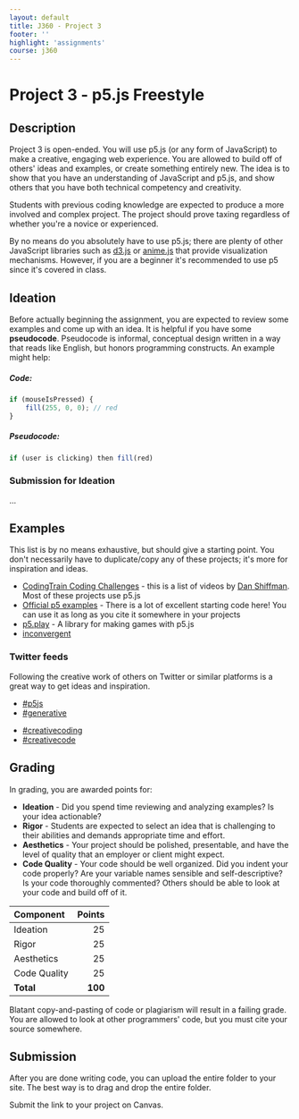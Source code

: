 ```yaml
---
layout: default
title: J360 - Project 3
footer: ''
highlight: 'assignments'
course: j360
---
```

# Project 3 - p5.js Freestyle
## Description
Project 3 is open-ended. You will use p5.js (or any form of JavaScript) to make a creative, engaging web experience. You are allowed to build off of others' ideas and examples, or create something entirely new. The idea is to show that you have an understanding of JavaScript and p5.js, and show others that you have both technical competency and creativity.

Students with previous coding knowledge are expected to produce a more involved and complex project. The project should prove taxing regardless of whether you're a novice or experienced.

By no means do you absolutely have to use p5.js; there are plenty of other JavaScript libraries such as [d3.js](https://d3js.org) or [anime.js](http://anime-js.com/) that provide visualization mechanisms. However, if you are a beginner it's recommended to use p5 since it's covered in class.

## Ideation
Before actually beginning the assignment, you are expected to review some examples and come up with an idea. It is helpful if you have some __pseudocode__. Pseudocode is informal, conceptual design written in a way that reads like English, but honors programming constructs. An example might help:

##### Code:
```js
if (mouseIsPressed) {
    fill(255, 0, 0); // red
}
```
##### Pseudocode:
```js
if (user is clicking) then fill(red) 
```

### Submission for Ideation
...

## Examples
This list is by no means exhaustive, but should give a starting point. You don't necessarily have to duplicate/copy any of these projects; it's more for inspiration and ideas.

 * [CodingTrain Coding Challenges](https://www.youtube.com/playlist?list=PLRqwX-V7Uu6ZiZxtDDRCi6uhfTH4FilpH) - this is a list of videos by [Dan Shiffman](http://shiffman.net/). Most of these projects use p5.js
 * [Official p5 examples](https://p5js.org/examples/) - There is a lot of excellent starting code here! You can use it as long as you cite it somewhere in your projects
 * [p5.play](http://p5play.molleindustria.org/) - A library for making games with p5.js
 * [inconvergent](http://inconvergent.net/)

### Twitter feeds
Following the creative work of others on Twitter or similar platforms is a great way to get ideas and inspiration.

 * [#p5js](https://twitter.com/hashtag/p5js?src=hash)
 * [#generative](https://twitter.com/hashtag/generative?src=hash)
 <!-- * [#animejs](https://twitter.com/search?q=%23animejs&src=typd) -->
 * [#creativecoding](https://twitter.com/hashtag/creativecoding?src=hash)
 * [#creativecode](https://twitter.com/hashtag/creativecode?src=hash)

## Grading
In grading, you are awarded points for:

* __Ideation__ - Did you spend time reviewing and analyzing examples? Is your idea actionable?
* __Rigor__ - Students are expected to select an idea that is challenging to their abilities and demands appropriate time and effort.
* __Aesthetics__ - Your project should be polished, presentable, and have the level of quality that an employer or client might expect.
* __Code Quality__ - Your code should be well organized. Did you indent your code properly? Are your variable names sensible and self-descriptive? Is your code thoroughly commented? Others should be able to look at your code and build off of it.

| Component    |  Points |
|:-------------|--------:|
| Ideation     |      25 |
| Rigor        |      25 |
| Aesthetics   |      25 |
| Code Quality |      25 |
| **Total**    | **100** |

Blatant copy-and-pasting of code or plagiarism will result in a failing grade. You are allowed to look at other programmers' code, but you must cite your source somewhere.

## Submission
After you are done writing code, you can upload the entire folder to your site. The best way is to drag and drop the entire folder.

Submit the link to your project on Canvas.
